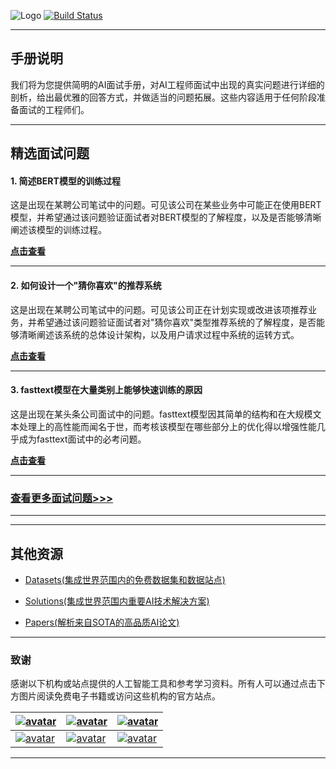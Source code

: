 
![Logo](http://www.tisv.cn/img/logo.png)
[![Build Status](http://www.tisv.cn/img/badge.svg)](http://www.tisv.cn/)  

---

## 手册说明

我们将为您提供简明的AI面试手册，对AI工程师面试中出现的真实问题进行详细的剖析，给出最优雅的回答方式，并做适当的问题拓展。这些内容适用于任何阶段准备面试的工程师们。


---

## 精选面试问题

#### 1. 简述BERT模型的训练过程

这是出现在某聘公司笔试中的问题。可见该公司在某些业务中可能正在使用BERT模型，并希望通过该问题验证面试者对BERT模型的了解程度，以及是否能够清晰阐述该模型的训练过程。

**[点击查看](http://www.aitutorials.cn:8989/1/)**

---


#### 2. 如何设计一个"猜你喜欢"的推荐系统

这是出现在某聘公司笔试中的问题。可见该公司正在计划实现或改进该项推荐业务，并希望通过该问题验证面试者对"猜你喜欢"类型推荐系统的了解程度，是否能够清晰阐述该系统的总体设计架构，以及用户请求过程中系统的运转方式。		

**[点击查看](http://www.aitutorials.cn:8989/2/)**


---

#### 3. fasttext模型在大量类别上能够快速训练的原因

这是出现在某头条公司面试中的问题。fasttext模型因其简单的结构和在大规模文本处理上的高性能而闻名于世，而考核该模型在哪些部分上的优化得以增强性能几乎成为fasttext面试中的必考问题。		

**[点击查看](http://www.aitutorials.cn:8989/3/)**

---

### [查看更多面试问题>>>](http://ai.tisv.cn/3/#_1)

---

---

## 其他资源

* [Datasets(集成世界范围内的免费数据集和数据站点)](https://github.com/AITutorials/datasets)

* [Solutions(集成世界范围内重要AI技术解决方案)](https://github.com/AITutorials/solutions)

* [Papers(解析来自SOTA的高品质AI论文)](https://github.com/AITutorials/cooperation)

---

### 致谢

感谢以下机构或站点提供的人工智能工具和参考学习资料。所有人可以通过点击下方图片阅读免费电子书籍或访问这些机构的官方站点。


| [![avatar](http://ai.tisv.cn/img/book11.png)](https://livebook.manning.com/book/deep-learning-with-python/) | [![avatar](https://user-images.githubusercontent.com/61530230/76381930-e7e25900-6391-11ea-861a-5ceebb96d4bd.png)](https://www.deeplearningbook.org/contents/TOC.html) | [![avatar](http://ai.tisv.cn/img/book13.png)](http://neuralnetworksanddeeplearning.com/)|
| ---- | ---- | ---- |
| [![avatar](http://ai.tisv.cn/img/t1.png)](https://tensorflow.google.cn/) |  [![avatar](http://ai.tisv.cn/img/t2.png)](https://pytorch.org/) | [![avatar](http://ai.tisv.cn/img/t3.png)](https://keras.io/) |

---
